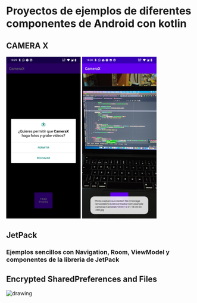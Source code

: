 # Proyectos de ejemplos de diferentes componentes de Android con kotlin

## CAMERA X
<img src="CameraX/Imagenes/01.jpg" alt="drawing" width="200"/>  <img src="CameraX/Imagenes/02.jpg" alt="drawing" width="200"/>

## JetPack
### Ejemplos sencillos con Navigation, Room, ViewModel y componentes de la libreria de JetPack

## Encrypted SharedPreferences and Files
<img src="SharePreferencesEncrypte/01.gif" alt="drawing" width="200"/>
